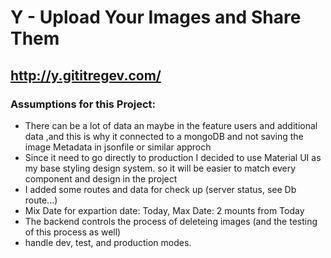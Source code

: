 # Y - Upload Your Images and Share Them

## http://y.gititregev.com/

### Assumptions for this Project:
- There can be a lot of data an maybe in the feature users and additional data ,and this is why it connected to a mongoDB and not saving the image Metadata in jsonfile or similar approch
- Since it need to go directly to production I decided to use Material UI as my base styling design system. so it will be easier to match every component and design in the project
- I added some routes and data for check up (server status, see Db route...)
- Mix Date for expartion date: Today, Max Date: 2 mounts from Today
- The backend controls the process of deleteing images (and the testing of this process as well)
- handle dev, test, and production modes.
